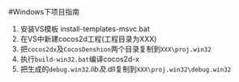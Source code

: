 #Windows下项目指南
1. 安装VS模板
	install-templates-msvc.bat
2. 在VS中新建cocos2d工程(工程目录为XXX)
3. 把`cocos2dx`及`CocosDenshion`两个目录复制到`XXX\proj.win32`
4. 执行`build-win32.bat`编译cocos2d-x
5. 把生成的`debug.win32`*.lib及*.dll复制到`XXX\proj.win32\debug.win32`

